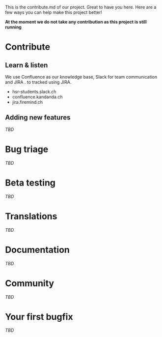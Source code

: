 This is the contribute.md of our project. Great to have you here. Here are a few ways you can help make this project better!

**At the moment we do not take any contribution as this project is still running**

# Contribute

## Learn & listen

We use Confluence as our knowledge base, Slack for team communication and JIRA .
to  tracked using JIRA.

* hsr-students.slack.ch
* confluence.kandanda.ch
* jira.firemind.ch

## Adding new features

*TBD*

# Bug triage

*TBD*


# Beta testing

*TBD*

# Translations

*TBD*

# Documentation

*TBD*

# Community

*TBD*


# Your first bugfix

*TBD*
